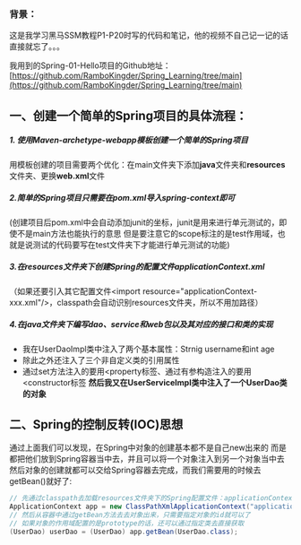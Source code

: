 ### 背景：
这是我学习黑马SSM教程P1-P20时写的代码和笔记，他的视频不自己记一记的话直接就忘了。。。

我用到的Spring-01-Hello项目的Github地址：[https://github.com/RamboKingder/Spring_Learning/tree/main](https://github.com/RamboKingder/Spring_Learning/tree/main)

## 一、创建一个简单的Spring项目的具体流程：
##### 1. 使用Maven-archetype-webapp模板创建一个简单的Spring项目
用模板创建的项目需要两个优化：在main文件夹下添加**java**文件夹和**resources**文件夹、更换**web.xml**文件
##### 2.简单的Spring项目只需要在pom.xml导入spring-context即可
(创建项目后pom.xml中会自动添加junit的坐标，junit是用来进行单元测试的，即使不是main方法也能执行的意思
但是要注意它的scope标注的是test作用域，也就是说测试的代码要写在test文件夹下才能进行单元测试的功能)

##### 3.在resources文件夹下创建Spring的配置文件applicationContext.xml
（如果还要引入其它配置文件\<import resource="applicationContext-xxx.xml"/>，classpath会自动识别resources文件夹，所以不用加路径）

##### 4.在java文件夹下编写dao、service和web包以及其对应的接口和类的实现
- 我在UserDaoImpl类中注入了两个基本属性：Strnig username和int age
- 除此之外还注入了三个非自定义类的引用属性
- 通过set方法注入的要用<property标签、通过有参构造注入的要用<constructor标签
  **然后我又在UserServiceImpl类中注入了一个UserDao类的对象**

## 二、Spring的控制反转(IOC)思想
通过上面我们可以发现，在Spring中对象的创建基本都不是自己new出来的
而是都把他们放到Spring容器当中去，并且可以将一个对象注入到另一个对象当中去
然后对象的创建就都可以交给Spring容器去完成，而我们需要用的时候去getBean()就好了:
```java
// 先通过classpath去加载resources文件夹下的Spring配置文件：applicationContext.xml
ApplicationContext app = new ClassPathXmlApplicationContext("applicationContext.xml");
// 然后从容器中通过getBean方法去去对象出来，只需要指定对象的id就可以了
// 如果对象的作用域配置的是prototype的话，还可以通过指定类去直接获取
(UserDao) userDao = (UserDao) app.getBean(UserDao.class);
```